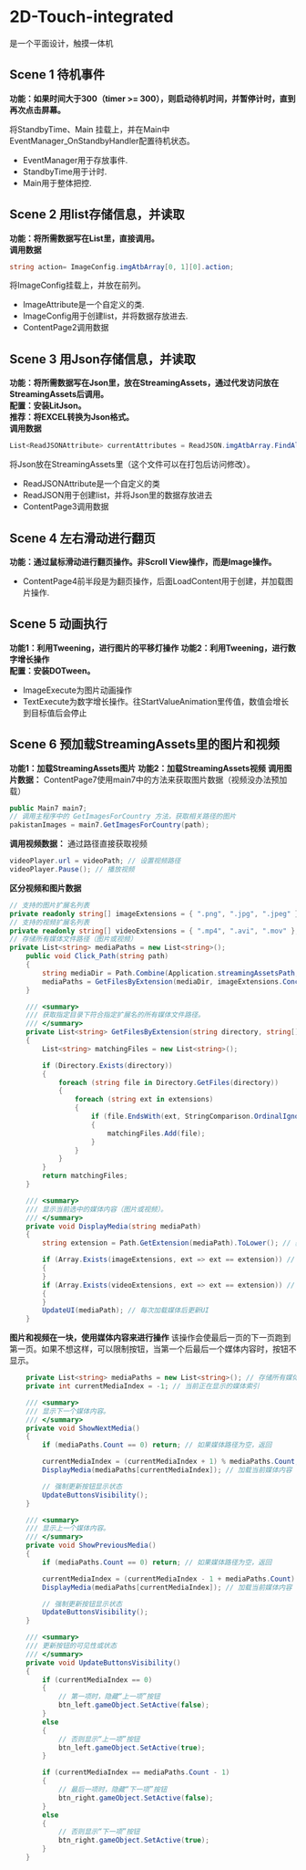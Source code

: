 # 2D-Touch-integrated
是一个平面设计，触摸一体机

## Scene 1   待机事件
**功能：如果时间大于300（timer >= 300），则启动待机时间，并暂停计时，直到再次点击屏幕。** 

将StandbyTime、Main 挂载上，并在Main中EventManager_OnStandbyHandler配置待机状态。  
- EventManager用于存放事件.
- StandbyTime用于计时.
- Main用于整体把控.

## Scene 2 用list存储信息，并读取
**功能：将所需数据写在List里，直接调用。**  
**调用数据**
```C#
string action= ImageConfig.imgAtbArray[0, 1][0].action;
```

将ImageConfig挂载上，并放在前列。  
- ImageAttribute是一个自定义的类.  
- ImageConfig用于创建list，并将数据存放进去.
- ContentPage2调用数据
  
## Scene 3 用Json存储信息，并读取
**功能：将所需数据写在Json里，放在StreamingAssets，通过代发访问放在StreamingAssets后调用。**  
**配置：安装LitJson。**  
**推荐：将EXCEL转换为Json格式。**  
**调用数据**
```C#
List<ReadJSONAttribute> currentAttributes = ReadJSON.imgAtbArray.FindAll(attr => attr.button == "");
```

将Json放在StreamingAssets里（这个文件可以在打包后访问修改）。
- ReadJSONAttribute是一个自定义的类
- ReadJSON用于创建list，并将Json里的数据存放进去
- ContentPage3调用数据

## Scene 4 左右滑动进行翻页
**功能：通过鼠标滑动进行翻页操作。非Scroll View操作，而是Image操作。**  

- ContentPage4前半段是为翻页操作，后面LoadContent用于创建，并加载图片操作.

## Scene 5 动画执行
**功能1：利用Tweening，进行图片的平移灯操作**
**功能2：利用Tweening，进行数字增长操作**  
**配置：安装DOTween。**  

- ImageExecute为图片动画操作
- TextExecute为数字增长操作。往StartValueAnimation里传值，数值会增长到目标值后会停止

## Scene 6 预加载StreamingAssets里的图片和视频
**功能1：加载StreamingAssets图片**
**功能2：加载StreamingAssets视频**
**调用图片数据：** ContentPage7使用main7中的方法来获取图片数据（视频没办法预加载）
```C#
public Main7 main7;
// 调用主程序中的 GetImagesForCountry 方法，获取相关路径的图片
pakistanImages = main7.GetImagesForCountry(path);
```

**调用视频数据：** 通过路径直接获取视频  
```C#
videoPlayer.url = videoPath; // 设置视频路径
videoPlayer.Pause(); // 播放视频
```

**区分视频和图片数据**  
```C#
// 支持的图片扩展名列表
private readonly string[] imageExtensions = { ".png", ".jpg", ".jpeg" };
// 支持的视频扩展名列表
private readonly string[] videoExtensions = { ".mp4", ".avi", ".mov" };
// 存储所有媒体文件路径（图片或视频）
private List<string> mediaPaths = new List<string>(); 
    public void Click_Path(string path)
    {
        string mediaDir = Path.Combine(Application.streamingAssetsPath, $"{path}");
        mediaPaths = GetFilesByExtension(mediaDir, imageExtensions.Concat(videoExtensions).ToArray());
    }

    /// <summary>
    /// 获取指定目录下符合指定扩展名的所有媒体文件路径。
    /// </summary>
    private List<string> GetFilesByExtension(string directory, string[] extensions)
    {
        List<string> matchingFiles = new List<string>();

        if (Directory.Exists(directory))
        {
            foreach (string file in Directory.GetFiles(directory))
            {
                foreach (string ext in extensions)
                {
                    if (file.EndsWith(ext, StringComparison.OrdinalIgnoreCase))
                    {
                        matchingFiles.Add(file);
                    }
                }
            }
        }
        return matchingFiles;
    }

    /// <summary>
    /// 显示当前选中的媒体内容（图片或视频）。
    /// </summary>
    private void DisplayMedia(string mediaPath)
    {
        string extension = Path.GetExtension(mediaPath).ToLower(); // 获取媒体文件扩展名

        if (Array.Exists(imageExtensions, ext => ext == extension)) // 如果是图片类型
        {
        }
        if (Array.Exists(videoExtensions, ext => ext == extension)) // 如果是图片类型
        {
        }
        UpdateUI(mediaPath); // 每次加载媒体后更新UI
    }
```

**图片和视频在一块，使用媒体内容来进行操作** 该操作会使最后一页的下一页跑到第一页。如果不想这样，可以限制按钮，当第一个后最后一个媒体内容时，按钮不显示。
```C#
    private List<string> mediaPaths = new List<string>(); // 存储所有媒体文件路径（图片或视频）
    private int currentMediaIndex = -1; // 当前正在显示的媒体索引

    /// <summary>
    /// 显示下一个媒体内容。
    /// </summary>
    private void ShowNextMedia()
    {
        if (mediaPaths.Count == 0) return; // 如果媒体路径为空，返回

        currentMediaIndex = (currentMediaIndex + 1) % mediaPaths.Count; // 循环切换到下一个媒体
        DisplayMedia(mediaPaths[currentMediaIndex]); // 加载当前媒体内容

        // 强制更新按钮显示状态
        UpdateButtonsVisibility();
    }

    /// <summary>
    /// 显示上一个媒体内容。
    /// </summary>
    private void ShowPreviousMedia()
    {
        if (mediaPaths.Count == 0) return; // 如果媒体路径为空，返回

        currentMediaIndex = (currentMediaIndex - 1 + mediaPaths.Count) % mediaPaths.Count; // 循环切换到上一个媒体
        DisplayMedia(mediaPaths[currentMediaIndex]); // 加载当前媒体内容

        // 强制更新按钮显示状态
        UpdateButtonsVisibility();
    }

    /// <summary>
    /// 更新按钮的可见性或状态
    /// </summary>
    private void UpdateButtonsVisibility()
    {
        if (currentMediaIndex == 0)
        {
            // 第一项时，隐藏“上一项”按钮
            btn_left.gameObject.SetActive(false);
        }
        else
        {
            // 否则显示“上一项”按钮
            btn_left.gameObject.SetActive(true);
        }

        if (currentMediaIndex == mediaPaths.Count - 1)
        {
            // 最后一项时，隐藏“下一项”按钮
            btn_right.gameObject.SetActive(false);
        }
        else
        {
            // 否则显示“下一项”按钮
            btn_right.gameObject.SetActive(true);
        }
    }
```
